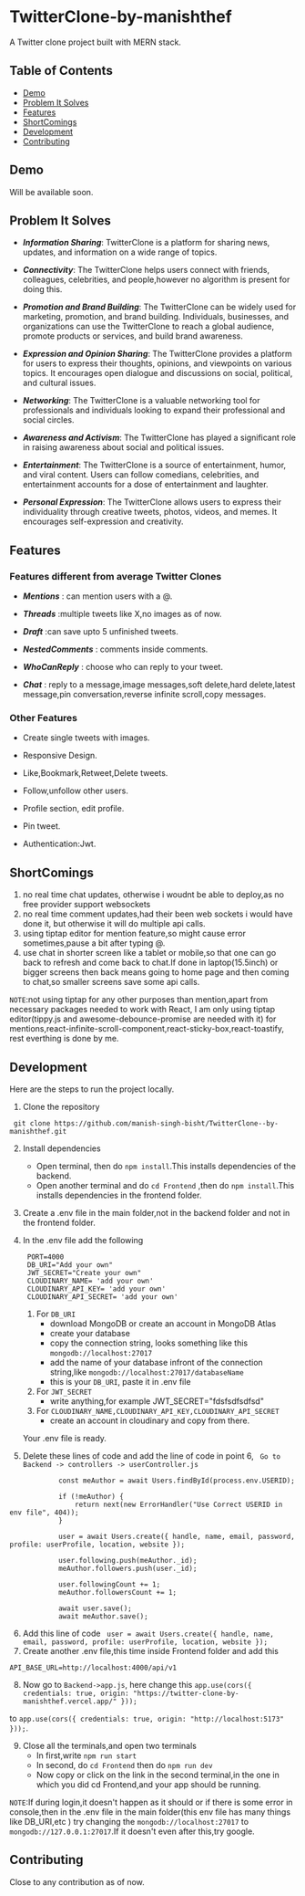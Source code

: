 # TwitterClone-by-manishthef

A Twitter clone project built with MERN stack.

## Table of Contents

-   [Demo](#Demo)
-   [Problem It Solves](#Problem-It-Solves)
-   [Features](#Features)
-   [ShortComings](#ShortComings)
-   [Development](#Development)
-   [Contributing](#Contributing)

## Demo

Will be available soon.

## Problem It Solves

-   _**Information Sharing**_:
    TwitterClone is a platform for sharing news, updates, and information on a wide range of topics.

-   _**Connectivity**_:
    The TwitterClone helps users connect with friends, colleagues, celebrities, and people,however no algorithm is present for doing this.

-   _**Promotion and Brand Building**_:
    The TwitterClone can be widely used for marketing, promotion, and brand building. Individuals, businesses, and organizations can use the TwitterClone to reach a global audience, promote products or services, and build brand awareness.

-   _**Expression and Opinion Sharing**_:
    The TwitterClone provides a platform for users to express their thoughts, opinions, and viewpoints on various topics. It encourages open dialogue and discussions on social, political, and cultural issues.

-   _**Networking**_:
    The TwitterClone is a valuable networking tool for professionals and individuals looking to expand their professional and social circles.

-   _**Awareness and Activism**_:
    The TwitterClone has played a significant role in raising awareness about social and political issues.

-   _**Entertainment**_:
    The TwitterClone is a source of entertainment, humor, and viral content. Users can follow comedians, celebrities, and entertainment accounts for a dose of entertainment and laughter.

-   _**Personal Expression**_:
    The TwitterClone allows users to express their individuality through creative tweets, photos, videos, and memes. It encourages self-expression and creativity.

## Features

### Features different from average Twitter Clones

-   _**Mentions**_ : can mention users with a @.

-   _**Threads**_ :multiple tweets like X,no images as of now.

-   _**Draft**_ :can save upto 5 unfinished tweets.

-   _**NestedComments**_ : comments inside comments.

-   _**WhoCanReply**_ : choose who can reply to your tweet.

-   _**Chat**_ : reply to a message,image messages,soft delete,hard delete,latest message,pin conversation,reverse infinite scroll,copy messages.

### Other Features

-   Create single tweets with images.

-   Responsive Design.

-   Like,Bookmark,Retweet,Delete tweets.

-   Follow,unfollow other users.

-   Profile section, edit profile.

-   Pin tweet.

-   Authentication:Jwt.

## ShortComings

1. no real time chat updates, otherwise i woudnt be able to deploy,as no free provider support websockets
2. no real time comment updates,had their been web sockets i would have done it, but otherwise it will do multiple api calls.
3. using tiptap editor for mention feature,so might cause error sometimes,pause a bit after typing @.
4. use chat in shorter screen like a tablet or mobile,so that one can go back to refresh and come back to chat.If done in laptop(15.5inch) or bigger screens then back means going to home page and then coming to chat,so smaller screens save some api calls.

`NOTE`:not using tiptap for any other purposes than mention,apart from necessary packages needed to work with React, I am only using tiptap editor(tippy.js and awesome-debounce-promise are needed with it) for mentions,react-infinite-scroll-component,react-sticky-box,react-toastify, rest everthing is done by me.

## Development

Here are the steps to run the project locally.

1. Clone the repository

```
 git clone https://github.com/manish-singh-bisht/TwitterClone--by-manishthef.git
```

2. Install dependencies
    - Open terminal, then do `npm install`.This installs dependencies of the backend.
    - Open another terminal and do
      `cd Frontend` ,then do `npm install`.This installs dependencies in the frontend folder.
3. Create a .env file in the main folder,not in the backend folder and not in the frontend folder.
4. In the .env file add the following

    ```
     PORT=4000
     DB_URI="Add your own"
     JWT_SECRET="Create your own"
     CLOUDINARY_NAME= 'add your own'
     CLOUDINARY_API_KEY= 'add your own'
     CLOUDINARY_API_SECRET= 'add your own'
    ```

    1. For `DB_URI`
        - download MongoDB or create an account in MongoDB Atlas
        - create your database
        - copy the connection string, looks something like this `mongodb://localhost:27017`
        - add the name of your database infront of the connection string,like `mongodb://localhost:27017/databaseName`
        - this is your `DB_URI`, paste it in .env file
    2. For `JWT_SECRET`
        - write anything,for example JWT_SECRET="fdsfsdfsdfsd"
    3. For `CLOUDINARY_NAME,CLOUDINARY_API_KEY,CLOUDINARY_API_SECRET`
        - create an account in cloudinary and copy from there.

    Your .env file is ready.

5. Delete these lines of code and add the line of code in point 6,
   ` Go to Backend -> controllers -> userController.js`

```
            const meAuthor = await Users.findById(process.env.USERID);

            if (!meAuthor) {
                return next(new ErrorHandler("Use Correct USERID in env file", 404));
            }

            user = await Users.create({ handle, name, email, password, profile: userProfile, location, website });

            user.following.push(meAuthor._id);
            meAuthor.followers.push(user._id);

            user.followingCount += 1;
            meAuthor.followersCount += 1;

            await user.save();
            await meAuthor.save();
```

6. Add this line of code
   ` user = await Users.create({ handle, name, email, password, profile: userProfile, location, website });`
7. Create another .env file,this time inside Frontend folder and add this

```
API_BASE_URL=http://localhost:4000/api/v1

```

8. Now go to `Backend->app.js`, here change this `app.use(cors({ credentials: true, origin: "https://twitter-clone-by-manishthef.vercel.app/" }));`

to `app.use(cors({ credentials: true, origin: "http://localhost:5173" }));`.

9. Close all the terminals,and open two terminals
    - In first,write `npm run start`
    - In second, do `cd Frontend` then do `npm run dev`
    - Now copy or click on the link in the second terminal,in the one in which you did cd Frontend,and your app should be running.

`NOTE`:If during login,it doesn't happen as it should or if there is some error in console,then in the .env file in the main folder(this env file has many things like DB_URI,etc ) try changing the `mongodb://localhost:27017` to `mongodb://127.0.0.1:27017`.If it doesn't even after this,try google.

## Contributing

Close to any contribution as of now.

